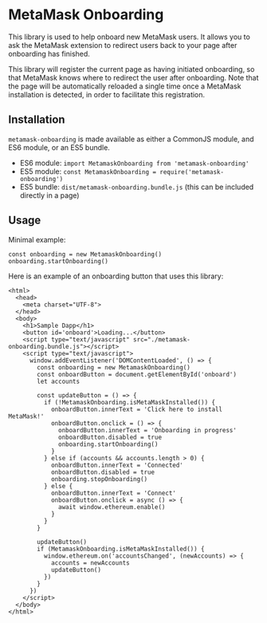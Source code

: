 # MetaMask Onboarding

This library is used to help onboard new MetaMask users. It allows you to ask the MetaMask extension to redirect users back to your page after onboarding has finished.

This library will register the current page as having initiated onboarding, so that MetaMask knows where to redirect the user after onboarding. Note that the page will be automatically reloaded a single time once a MetaMask installation is detected, in order to facilitate this registration.

## Installation

`metamask-onboarding` is made available as either a CommonJS module, and ES6 module, or an ES5 bundle.

* ES6 module: `import MetamaskOnboarding from 'metamask-onboarding'`
* ES5 module: `const MetamaskOnboarding = require('metamask-onboarding')`
* ES5 bundle: `dist/metamask-onboarding.bundle.js` (this can be included directly in a page)

## Usage

Minimal example:
```
const onboarding = new MetamaskOnboarding()
onboarding.startOnboarding()
```

Here is an example of an onboarding button that uses this library:

```
<html>
  <head>
    <meta charset="UTF-8">
  </head>
  <body>
    <h1>Sample Dapp</h1>
    <button id='onboard'>Loading...</button>
    <script type="text/javascript" src="./metamask-onboarding.bundle.js"></script>
    <script type="text/javascript">
      window.addEventListener('DOMContentLoaded', () => {
        const onboarding = new MetamaskOnboarding()
        const onboardButton = document.getElementById('onboard')
        let accounts

        const updateButton = () => {
          if (!MetamaskOnboarding.isMetaMaskInstalled()) {
            onboardButton.innerText = 'Click here to install MetaMask!'
            onboardButton.onclick = () => {
              onboardButton.innerText = 'Onboarding in progress'
              onboardButton.disabled = true
              onboarding.startOnboarding()
            }
          } else if (accounts && accounts.length > 0) {
            onboardButton.innerText = 'Connected'
            onboardButton.disabled = true
            onboarding.stopOnboarding()
          } else {
            onboardButton.innerText = 'Connect'
            onboardButton.onclick = async () => {
              await window.ethereum.enable()
            }
          }
        }

        updateButton()
        if (MetamaskOnboarding.isMetaMaskInstalled()) {
          window.ethereum.on('accountsChanged', (newAccounts) => {
            accounts = newAccounts
            updateButton()
          })
        }
      })
    </script>
  </body>
</html>
```
